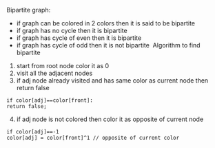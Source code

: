 Bipartite graph:
* if graph can be colored in 2 colors then it is said to be bipartite
* if graph has no cycle then it is bipartite
* if graph has cycle of even then it is bipartite
* if graph has cycle of odd then it is not bipartite
​
Algorithm to find bipartite
1. start from root node color it as 0
2. visit all the adjacent nodes
3. if adj node already visited and has same color as current node then return false
```
if color[adj]==color[front]:
return false;
```
4. if adj node is not colored then color it as opposite of current node
```
if color[adj]==-1
color[adj] = color[front]^1 // opposite of current color
```
​